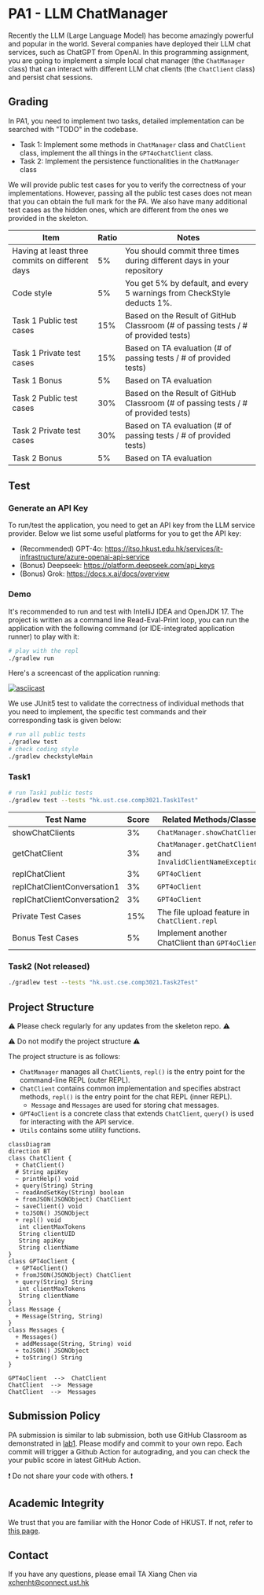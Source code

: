 # PA1 - LLM ChatManager

Recently the LLM (Large Language Model) has become amazingly powerful and popular in the world. Several companies have deployed their LLM chat services, such as ChatGPT from OpenAI. In this programming assignment, you are going to implement a simple local chat manager (the `ChatManager` class) that can interact with different LLM chat clients (the `ChatClient` class) and persist chat sessions.

## Grading

In PA1, you need to implement two tasks, detailed implementation can be searched with "TODO" in the codebase.

- Task 1: Implement some methods in `ChatManager` class and `ChatClient` class, implement the all things in the `GPT4oChatClient` class.
- Task 2: Implement the persistence functionalities in the `ChatManager` class

We will provide public test cases for you to verify the correctness of your implementations. However, passing all the public test cases does not mean that you can obtain the full mark for the PA. We also have many additional test cases as the hidden ones, which are different from the ones we provided in the skeleton.

| Item                                             | Ratio | Notes                                                                              |
|--------------------------------------------------|-------|------------------------------------------------------------------------------------|
| Having at least three commits on different days  | 5%    | You should commit three times during different days in your repository             |
| Code style                                       | 5%    | You get 5% by default, and every 5 warnings from CheckStyle deducts 1%.            |
| Task 1 Public test cases                         | 15%   | Based on the Result of GitHub Classroom (# of passing tests / # of provided tests) |
| Task 1 Private test cases                        | 15%   | Based on TA evaluation (# of passing tests / # of provided tests)                  |
| Task 1 Bonus                                     | 5%    | Based on TA evaluation                                                             |
| Task 2 Public test cases                         | 30%   | Based on the Result of GitHub Classroom (# of passing tests / # of provided tests) |
| Task 2 Private test cases                        | 30%   | Based on TA evaluation (# of passing tests / # of provided tests)                  |
| Task 2 Bonus                                     | 5%    | Based on TA evaluation                                                             |

## Test

### Generate an API Key

To run/test the application, you need to get an API key from the LLM service provider. Below we list some useful platforms for you to get the API key:

- (Recommended) GPT-4o: https://itso.hkust.edu.hk/services/it-infrastructure/azure-openai-api-service 
- (Bonus) Deepseek: https://platform.deepseek.com/api_keys
- (Bonus) Grok: https://docs.x.ai/docs/overview

### Demo

It's recommended to run and test with IntelliJ IDEA and OpenJDK 17. The project is written as a command line Read-Eval-Print loop, you can run the application with the following command (or IDE-integrated application runner) to play with it:

```bash
# play with the repl
./gradlew run
```

Here's a screencast of the application running:

[![asciicast](https://asciinema.org/a/kBYt3kYUAW5j0Z18hfzBvn0EM.svg)](https://asciinema.org/a/kBYt3kYUAW5j0Z18hfzBvn0EM)

We use JUnit5 test to validate the correctness of individual methods that you need to implement, the specific test commands and their corresponding task is given below:

```bash
# run all public tests
./gradlew test
# check coding style
./gradlew checkstyleMain
```

### Task1

```bash
# run Task1 public tests
./gradlew test --tests "hk.ust.cse.comp3021.Task1Test"
```

| Test Name                   | Score | Related Methods/Classes                                      |
|-----------------------------|-------|--------------------------------------------------------------|
| showChatClients             | 3%    | `ChatManager.showChatClients`                                |
| getChatClient               | 3%    | `ChatManager.getChatClient` and `InvalidClientNameException` |
| replChatClient              | 3%    | `GPT4oClient`                                                |
| replChatClientConversation1 | 3%    | `GPT4oClient`                                                |
| replChatClientConversation2 | 3%    | `GPT4oClient`                                                |
| Private Test Cases          | 15%   | The file upload feature in `ChatClient.repl`                 |
| Bonus Test Cases            | 5%    | Implement another ChatClient than `GPT4oClient`              |

### Task2 (Not released)

```bash
./gradlew test --tests "hk.ust.cse.comp3021.Task2Test"
```

## Project Structure

:warning: Please check regularly for any updates from the skeleton repo. :warning:

:warning: Do not modify the project structure :warning:

The project structure is as follows:

- `ChatManager` manages all `ChatClient`s, `repl()` is the entry point for the command-line REPL (outer REPL).
- `ChatClient` contains common implementation and specifies abstract methods, `repl()` is the entry point for the chat REPL (inner REPL).
  - `Message` and `Messages` are used for storing chat messages.
- `GPT4oClient` is a concrete class that extends `ChatClient`, `query()` is used for interacting with the API service.
- `Utils` contains some utility functions.

```mermaid
classDiagram
direction BT
class ChatClient {
  + ChatClient() 
  # String apiKey
  ~ printHelp() void
  + query(String) String
  ~ readAndSetKey(String) boolean
  + fromJSON(JSONObject) ChatClient
  ~ saveClient() void
  + toJSON() JSONObject
  + repl() void
   int clientMaxTokens
   String clientUID
   String apiKey
   String clientName
}
class GPT4oClient {
  + GPT4oClient() 
  + fromJSON(JSONObject) ChatClient
  + query(String) String
   int clientMaxTokens
   String clientName
}
class Message {
  + Message(String, String) 
}
class Messages {
  + Messages() 
  + addMessage(String, String) void
  + toJSON() JSONObject
  + toString() String
}

GPT4oClient  -->  ChatClient 
ChatClient  -->  Message 
ChatClient  -->  Messages
```

## Submission Policy

PA submission is similar to lab submission, both use GitHub Classroom as demonstrated in [lab1](https://hkustconnect-my.sharepoint.com/:p:/g/personal/xchenht_connect_ust_hk/EXr8FR9l1ytKh4LFdQceHDYB9gO-hAc4f-GAYyb0jp7LBA?e=KdDj78). Please modify and commit to your own repo. Each commit will trigger a Github Action for autograding, and you can check the your public score in latest GitHub Action. 

:heavy_exclamation_mark: Do not share your code with others. :heavy_exclamation_mark:

## Academic Integrity

We trust that you are familiar with the Honor Code of HKUST. If not, refer to [this page](https://course.cse.ust.hk/comp3021/#policy).

## Contact

If you have any questions, please email TA Xiang Chen via xchenht@connect.ust.hk
